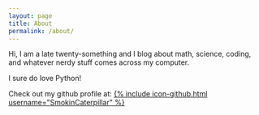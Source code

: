 ```yaml
---
layout: page
title: About
permalink: /about/
---
```


Hi, I am a late twenty-something and I blog about math, science, coding, and whatever nerdy stuff comes across my computer.

I sure do love Python!

Check out my github profile at:
[{% include icon-github.html username="SmokinCaterpillar" %}](https://github.com/SmokinCaterpillar)

